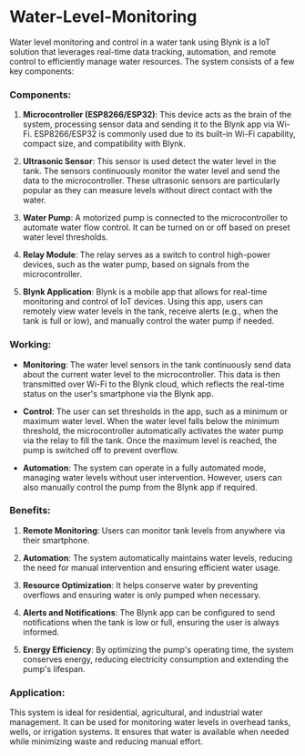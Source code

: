 # Water-Level-Monitoring
Water level monitoring and control in a water tank using Blynk is a IoT solution that leverages real-time data tracking, automation, and remote control to efficiently manage water resources. 
The system consists of a few key components:

### Components:
1. **Microcontroller (ESP8266/ESP32)**: This device acts as the brain of the system, processing sensor data and sending it to the Blynk app via Wi-Fi. ESP8266/ESP32 is commonly used due to its built-in Wi-Fi capability, compact size, and compatibility with Blynk.
   
2. **Ultrasonic Sensor**: This sensor is used detect the water level in the tank. The sensors continuously monitor the water level and send the data to the microcontroller. These ultrasonic sensors are particularly popular as they can measure levels without direct contact with the water.
   
3. **Water Pump**: A motorized pump is connected to the microcontroller to automate water flow control. It can be turned on or off based on preset water level thresholds.
   
4. **Relay Module**: The relay serves as a switch to control high-power devices, such as the water pump, based on signals from the microcontroller.

5. **Blynk Application**: Blynk is a mobile app that allows for real-time monitoring and control of IoT devices. Using this app, users can remotely view water levels in the tank, receive alerts (e.g., when the tank is full or low), and manually control the water pump if needed.

### Working:
- **Monitoring**: The water level sensors in the tank continuously send data about the current water level to the microcontroller. This data is then transmitted over Wi-Fi to the Blynk cloud, which reflects the real-time status on the user's smartphone via the Blynk app.
  
- **Control**: The user can set thresholds in the app, such as a minimum or maximum water level. When the water level falls below the minimum threshold, the microcontroller automatically activates the water pump via the relay to fill the tank. Once the maximum level is reached, the pump is switched off to prevent overflow. 

- **Automation**: The system can operate in a fully automated mode, managing water levels without user intervention. However, users can also manually control the pump from the Blynk app if required.

### Benefits:
1. **Remote Monitoring**: Users can monitor tank levels from anywhere via their smartphone.
   
2. **Automation**: The system automatically maintains water levels, reducing the need for manual intervention and ensuring efficient water usage.
   
3. **Resource Optimization**: It helps conserve water by preventing overflows and ensuring water is only pumped when necessary.
   
4. **Alerts and Notifications**: The Blynk app can be configured to send notifications when the tank is low or full, ensuring the user is always informed.

5. **Energy Efficiency**: By optimizing the pump's operating time, the system conserves energy, reducing electricity consumption and extending the pump's lifespan.

### Application:
This system is ideal for residential, agricultural, and industrial water management. It can be used for monitoring water levels in overhead tanks, wells, or irrigation systems. It ensures that water is available when needed while minimizing waste and reducing manual effort.
